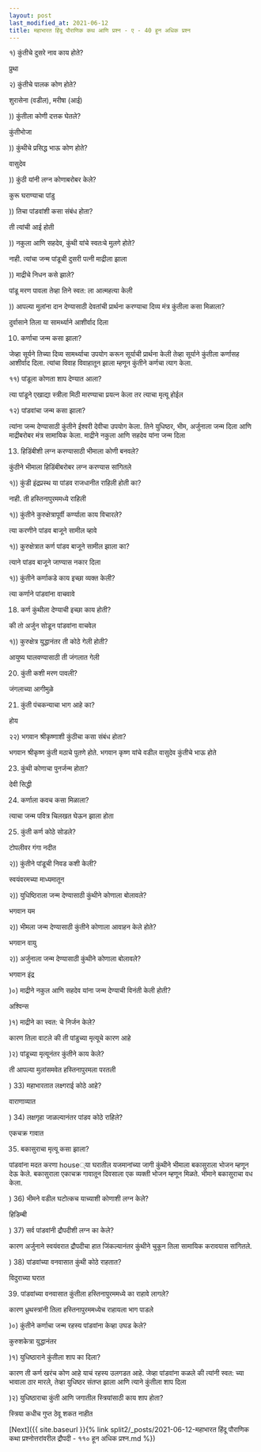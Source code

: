 ```yaml
---
layout: post
last_modified_at: 2021-06-12
title: महाभारत हिंदू पौराणिक कथ आणि प्रश्न - ए - 40 हून अधिक प्रश्न
---
```


१) कुंतीचे दुसरे नाव काय होते?

प्रुथा

२) कुंतीचे पालक कोण होते?

शुरासेना (वडील), मरीषा (आई)

)) कुंतीला कोणी दत्तक घेतले?

कुंतीभोजा

)) कुंथीचे प्रसिद्ध भाऊ कोण होते?
 
वासुदेव

)) कुंठी यांनी लग्न कोणाबरोबर केले?

कुरू घराण्याचा पांडु

)) तिचा पांडवांशी कसा संबंध होता?

ती त्यांची आई होती

)) नकुला आणि सहदेव, कुंथी यांचे स्वतःचे मुलगे होते?

नाही. त्यांचा जन्म पांडूची दुसरी पत्नी माद्रीला झाला

)) माद्रीचे निधन कसे झाले?

पांडू मरण पावला तेव्हा तिने स्वत: ला आत्महत्या केली

)) आपल्या मुलांना दान देण्यासाठी देवतांची प्रार्थना करण्याचा दिव्य मंत्र कुंतीला कसा मिळाला?

 दुर्वासाने तिला या सामर्थ्याने आशीर्वाद दिला

10) कर्णाचा जन्म कसा झाला?

जेव्हा सूर्यने तिच्या दिव्य सामर्थ्याचा उपयोग करून सूर्याची प्रार्थना केली तेव्हा सूर्याने कुंतीला कर्णासह आशीर्वाद दिला. त्यांचा विवाह विवाहातून झाला म्हणून कुंतीने कर्णचा त्याग केला.

११) पांडूला कोणता शाप देण्यात आला?

त्या पांडूने एखाद्या स्त्रीला मिठी मारण्याचा प्रयत्न केला तर त्याचा मृत्यू होईल

१२) पांडवांचा जन्म कसा झाला?

त्यांना जन्म देण्यासाठी कुंतीने ईश्वरी देवीचा उपयोग केला. तिने युधिष्ठर, भीम, अर्जुनाला जन्म दिला आणि माद्रीबरोबर मंत्र सामायिक केला. माद्रीने नकुला आणि सहदेव यांना जन्म दिला

13) हिडिंबीशी लग्न करण्यासाठी भीमाला कोणी बनवले?

कुंठीने भीमाला हिडिंबीबरोबर लग्न करण्यास सांगितले

१)) कुंडी इंद्रप्रस्थ या पांडव राजधानीत राहिली होती का?

नाही. ती हस्तिनापुरममध्ये राहिली

१)) कुंतीने कुरुक्षेत्रापूर्वी कर्ण्याला काय विचारले?

त्या करणीने पांडव बाजूने सामील व्हावे

१)) कुरुक्षेत्रात कर्ण पांडव बाजूने सामील झाला का?

त्याने पांडव बाजूने जाण्यास नकार दिला

१)) कुंतीने कर्णाकडे काय इच्छा व्यक्त केली?

त्या कर्णाने पांडवांना वाचवावे

18) कर्ण कुंथीला देण्याची इच्छा काय होती?

की तो अर्जुन सोडून पांडवांना वाचवेल

१)) कुरुक्षेत्र युद्धानंतर ती कोठे गेली होती?

आयुष्य घालवण्यासाठी ती जंगलात गेली

20) कुंती कशी मरण पावली?

जंगलाच्या आगीमुळे

21) कुंती पंचकन्याचा भाग आहे का?

होय

२२) भगवान श्रीकृष्णाशी कुंठीचा कसा संबंध होता?

भगवान श्रीकृष्ण कुंती मठाचे पुतणे होते. भगवान कृष्ण यांचे वडील वासुदेव कुंतीचे भाऊ होते

23) कुंथी कोणाचा पुनर्जन्म होता?

देवी सिद्धी

24) कर्णाला कवच कसा मिळाला?

त्याचा जन्म पवित्र चिलखत घेऊन झाला होता

25) कुंती कर्ण कोठे सोडले?

टोपलीवर गंगा नदीत

२)) कुंतीने पांडूची निवड कशी केली?

स्वयंवरमच्या माध्यमातून

२)) युधिष्ठिराला जन्म देण्यासाठी कुंथीने कोणाला बोलावले?

भगवान यम

२)) भीमला जन्म देण्यासाठी कुंतीने कोणाला आवाहन केले होते?

भगवान वायु

२)) अर्जुनाला जन्म देण्यासाठी कुंथीने कोणाला बोलावले?

भगवान इंद्र

)०) माद्रीने नकुल आणि सहदेव यांना जन्म देण्याची विनंती केली होती?

अश्विन्स

)१) माद्रीने का स्वत: चे निर्जन केले?

कारण तिला वाटले की ती पांडुच्या मृत्यूचे कारण आहे

)२) पांडूच्या मृत्यूनंतर कुंतीने काय केले?

ती आपल्या मुलांसमवेत हस्तिनापुरमला परतली

) 33) महाभारतात लक्ष्गराई कोठे आहे?

वाराणाव्यात

) 34) लक्षगृहा जाळल्यानंतर पांडव कोठे राहिले?

एकचक्र गावात

35) बकासुराचा मृत्यू कसा झाला?

पांडवांना मदत करणा house्या घरातील यजमानांच्या जागी कुंथीने भीमाला बकासुराला भोजन म्हणून देऊ केले. बकासुराला एकाचक्र गावातून दिवसाला एक व्यक्ती भोजन म्हणून मिळते. भीमाने बकासुराचा वध केला.

) 36) भीमने वडील घटोत्कच याच्याशी कोणाशी लग्न केले?

हिडिम्बी

) 37) सर्व पांडवांनी द्रौपदीशी लग्न का केले?

कारण अर्जुनाने स्वयंवरात द्रौपदीचा हात जिंकल्यानंतर कुंथीने चुकून तिला सामायिक करावयास सांगितले.


) 38) पांडवांच्या वनवासात कुंथी कोठे राहतात?

विदुराच्या घरात

39) पांडवांच्या वनवासात कुंतीला हस्तिनापुरममध्ये का राहावे लागले?

कारण ध्रुथस्त्रांनी तिला हस्तिनापुरममध्येच राहायला भाग पाडले

)०) कुंतीने कर्णाचा जन्म रहस्य पांडवांना केव्हा उघड केले?

कुरुशकेत्रा युद्धानंतर

)१) युधिष्ठाराने कुंतीला शाप का दिला?

कारण ती कर्ण खरंच कोण आहे याचं रहस्य उलगडत आहे. जेव्हा पांडवांना कळले की त्यांनी स्वत: च्या भावाला ठार मारले, तेव्हा युधिष्ठर संतप्त झाला आणि त्याने कुंतीला शाप दिला

)२) युधिष्ठाराचा कुंती आणि जगातील स्त्रियांसाठी काय शाप होता?

स्त्रिया कधीच गुप्त ठेवू शकत नाहीत

[Next]({{ site.baseurl }}{% link  split2/_posts/2021-06-12-महाभारत हिंदू पौराणिक कथा प्रश्नोत्तरांवरील द्रौपदी - ११० हून अधिक प्रश्न.md %})
